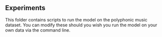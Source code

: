 ## Experiments
This folder contains scripts to run the model on the polyphonic music dataset. You can modify
these should you wish you run the model on your own data via the command line.  

